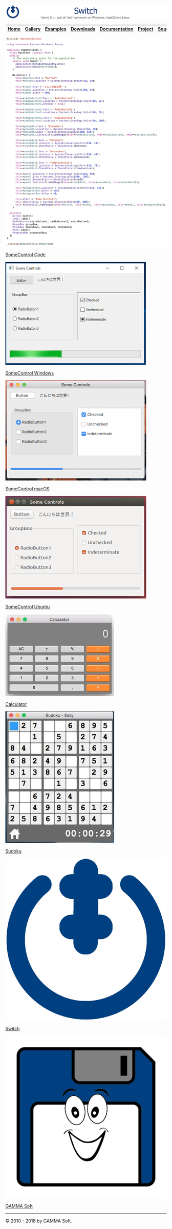 ![Switch Header](Pictures/SwitchNativeC++port.png)

| [Home](Home.md) | [Gallery](Gallery.md) | [Examples](Examples.md) | [Downloads](Downloads.md) | [Documentation](Documentation.md) | [Project](https://sourceforge.net/projects/switchpro) | [Source](https://github.com/gammasoft71/switch) | [License](License.md) | [Contact](Contact.md) | [GAMMA Soft](https://gammasoft71.wixsite.com/gammasoft) |
|-----------------|-----------------------|-------------------------|-------------------------|-----------------------------------|-------------------------------------------------------|-------------------------------------------------|-----------------------|-----------------------|---------------------------------------------------------|

![GitHub Logo](Pictures/Gallery/SomeControlsSwitchCode.png)

[SomeControl Code](https://github.com/gammasoft71/Switch/tree/master/Examples/Forms/SomeControls)

![GitHub Logo](Pictures/Gallery/SomeControlsWindows.png)

[SomeControl Windows](https://github.com/gammasoft71/Switch/tree/master/Examples/Forms/SomeControls)

![GitHub Logo](Pictures/Gallery/SomeControlsMacOS.png)

[SomeControl macOS](https://github.com/gammasoft71/Switch/tree/master/Examples/Forms/SomeControls)

![GitHub Logo](Pictures/Gallery/SomeControlsUbuntu.png)

[SomeControl Ubuntu](https://github.com/gammasoft71/Switch/tree/master/Examples/Forms/SomeControls)

![GitHub Logo](Pictures/Gallery/Calculator.png)

[Calculator](https://github.com/gammasoft71/Switch/tree/Release-0.1.0/Examples/Forms/Calculator)

![GitHub Logo](Pictures/Gallery/Sudoku.png)

[Sudoku](https://github.com/gammasoft71/Switch/tree/Release-0.1.0/Examples/Forms/Sudoku)

![GitHub Logo](Pictures/Gallery/Switch.png)

[Switch](https://gammasoft71.wixsite.com/switch)

![GitHub Logo](Pictures/Gallery/GAMMASoft.png)

[GAMMA Soft](https://gammasoft71.wixsite.com/gammasoft)

______________________________________________________________________________________________

© 2010 - 2018 by GAMMA Soft.
